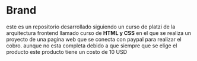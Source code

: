 # Brand

este es un repositorio desarrollado siguiendo un curso de platzi de la arquitectura frontend
llamado curso de **HTML y CSS**
en el que se realiza un proyecto de una pagina web que se conecta con paypal para realizar el cobro. aunque no esta completa debido a que siempre que se elige el producto este producto tiene un costo de 10 USD
